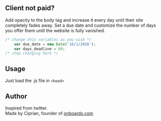 ## Client not paid?


Add opacity to the body tag and increase it every day until their site completely fades away. Set a due date and customize the number of days you offer them until the website is fully vanished. 


```javascript
/* change this variables as you wish */
	var due_date = new Date('10/1/2016');
	var days_deadline = 60;
/* stop changing here */
```

## Usage
Just load the .js file in ```<head>```

## Author

Inspired from twitter.  
Made by Ciprian, founder of [onboardx.com](http://onboarx.com)
